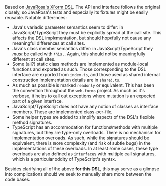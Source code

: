 Based on [JavaRosa's XForm DSL](https://github.com/getodk/javarosa/blob/059321160e6f8dbb3e81d9add61d68dd35b13cc8/src/test/java/org/javarosa/core/util/XFormsElement.java). The API and interface follows the original closely, so JavaRosa's tests and especially its fixtures might be easily reusable. Notable differences:

- Java's variadic parameter semantics seem to differ: in JavaScript/TypeScript they must be explicitly spread at the call site. This affects the DSL implementation, but should hopefully not cause any meaningful differences at call sites.
- Java's class member semantics differ: in JavaScript/TypeScript they _must_ be called with `this.`. Again, this should not be meaningfully different at call sites.
- Some (all?) static class methods are implemented as module-local functions and exported as such. Those corresponding to the DSL interface are exported from `index.ts`, and those used as shared internal construction implementation details are in `shared.ts`.
- As much as possible is marked `readonly` or equivalent. This has been the convention throughout the `web-forms` project. As much as it's verbose, it helps to call out exceptions where mutation is an expected part of a given interface.
- JavaScript/TypeScript does not have any notion of classes as interface members. These are implemented class-per-file.
- Some helper types are added to simplify aspects of the DSL's flexible method signatures.
- TypeScript has an accommodation for functions/methods with multiple signatures, but they are type-only overloads. There is no mechanism for implementation overloads. As such, while the signatures should be equivalent, there is more complexity (and risk of subtle bugs) in the implementations of these overloads. In at least some cases, these type overloads are also defined as `interface`s with multiple call signatures, which is a particular oddity of TypeScript's syntax.

Besides clarifying all of the above **for this DSL**, this may serve as a glimpse into complications should we seek to manually share more between the code bases.
